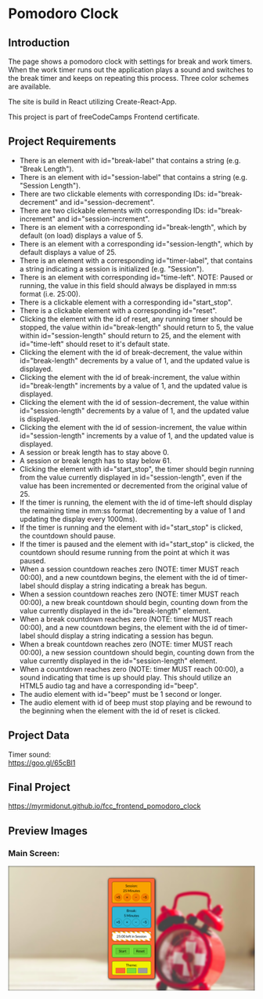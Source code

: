 # Pomodoro Clock

## Introduction
The page shows a pomodoro clock with settings for break and work timers. When the work timer runs out the application plays a sound and switches to the break timer and keeps on repeating this process. Three color schemes are available.

The site is build in React utilizing Create-React-App.

This project is part of freeCodeCamps Frontend certificate.

## Project Requirements
* There is an element with id="break-label" that contains a string (e.g. "Break Length").
* There is an element with id="session-label" that contains a string (e.g. "Session Length").
* There are two clickable elements with corresponding IDs: id="break-decrement" and id="session-decrement".
* There are two clickable elements with corresponding IDs: id="break-increment" and id="session-increment".
* There is an element with a corresponding id="break-length", which by default (on load) displays a value of 5.
* There is an element with a corresponding id="session-length", which by default displays a value of 25.
* There is an element with a corresponding id="timer-label", that contains a string indicating a session is initialized (e.g. "Session").
* There is an element with corresponding id="time-left". NOTE: Paused or running, the value in this field should always be displayed in mm:ss format (i.e. 25:00).
* There is a clickable element with a corresponding id="start_stop".
* There is a clickable element with a corresponding id="reset".
* Clicking the element with the id of reset, any running timer should be stopped, the value within id="break-length" should return to 5, the value within id="session-length" should return to 25, and the element with id="time-left" should reset to it's default state.
* Clicking the element with the id of break-decrement, the value within id="break-length" decrements by a value of 1, and the updated value is displayed.
* Clicking the element with the id of break-increment, the value within id="break-length" increments by a value of 1, and the updated value is displayed.
* Clicking the element with the id of session-decrement, the value within id="session-length" decrements by a value of 1, and the updated value is displayed.
* Clicking the element with the id of session-increment, the value within id="session-length" increments by a value of 1, and the updated value is displayed.
* A session or break length has to stay above 0.
* A session or break length has to stay below 61.
* Clicking the element with id="start_stop", the timer should begin running from the value currently displayed in id="session-length", even if the value has been incremented or decremented from the original value of 25.
* If the timer is running, the element with the id of time-left should display the remaining time in mm:ss format (decrementing by a value of 1 and updating the display every 1000ms).
* If the timer is running and the element with id="start_stop" is clicked, the countdown should pause.
* If the timer is paused and the element with id="start_stop" is clicked, the countdown should resume running from the point at which it was paused.
* When a session countdown reaches zero (NOTE: timer MUST reach 00:00), and a new countdown begins, the element with the id of timer-label should display a string indicating a break has begun.
* When a session countdown reaches zero (NOTE: timer MUST reach 00:00), a new break countdown should begin, counting down from the value currently displayed in the id="break-length" element.
* When a break countdown reaches zero (NOTE: timer MUST reach 00:00), and a new countdown begins, the element with the id of timer-label should display a string indicating a session has begun.
* When a break countdown reaches zero (NOTE: timer MUST reach 00:00), a new session countdown should begin, counting down from the value currently displayed in the id="session-length" element.
* When a countdown reaches zero (NOTE: timer MUST reach 00:00), a sound indicating that time is up should play. This should utilize an HTML5 audio tag and have a corresponding id="beep".
* The audio element with id="beep" must be 1 second or longer.
* The audio element with id of beep must stop playing and be rewound to the beginning when the element with the id of reset is clicked.

## Project Data
Timer sound:  
https://goo.gl/65cBl1

## Final Project
https://myrmidonut.github.io/fcc_frontend_pomodoro_clock

## Preview Images
### Main Screen:
![Pomodoro Clock](readme_images/pomodoro.png)
